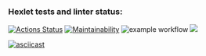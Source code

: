 ### Hexlet tests and linter status:

[![Actions Status](https://github.com/Herman2201/backend-project-lvl2/workflows/hexlet-check/badge.svg)](https://github.com/Herman2201/backend-project-lvl2/actions)
[![Maintainability](https://api.codeclimate.com/v1/badges/e75e9f1522a7ec37ec6c/maintainability)](https://codeclimate.com/github/Herman2201/backend-project-lvl2/maintainability)
![example workflow](https://github.com/<OWNER>/<REPOSITORY>/actions/workflows/<WORKFLOW_FILE>/badge.svg)
<a href="https://codeclimate.com/github/Herman2201/backend-project-lvl2/test_coverage"><img src="https://api.codeclimate.com/v1/badges/e75e9f1522a7ec37ec6c/test_coverage" /></a>

[![asciicast](https://asciinema.org/a/tlANlNVgctrMMy6rrzshJKt48.svg)](https://asciinema.org/a/tlANlNVgctrMMy6rrzshJKt48)

